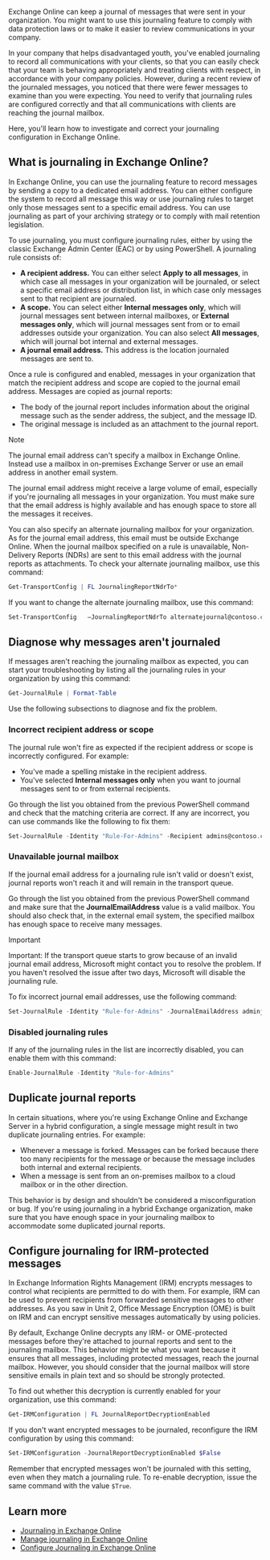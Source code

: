 Exchange Online can keep a journal of messages that were sent in your organization. You might want to use this journaling feature to comply with data protection laws or to make it easier to review communications in your company.

In your company that helps disadvantaged youth, you've enabled journaling to record all communications with your clients, so that you can easily check that your team is behaving appropriately and treating clients with respect, in accordance with your company policies. However, during a recent review of the journaled messages, you noticed that there were fewer messages to examine than you were expecting. You need to verify that journaling rules are configured correctly and that all communications with clients are reaching the journal mailbox.

Here, you'll learn how to investigate and correct your journaling configuration in Exchange Online.

## What is journaling in Exchange Online?

In Exchange Online, you can use the journaling feature to record messages by sending a copy to a dedicated email address. You can either configure the system to record all message this way or use journaling rules to target only those messages sent to a specific email address. You can use journaling as part of your archiving strategy or to comply with mail retention legislation.

To use journaling, you must configure journaling rules, either by using the classic Exchange Admin Center (EAC) or by using PowerShell. A journaling rule consists of:

- **A recipient address.** You can either select **Apply to all messages**, in which case all messages in your organization will be journaled, or select a specific email address or distribution list, in which case only messages sent to that recipient are journaled.
- **A scope.** You can select either **Internal messages only**, which will journal messages sent between internal mailboxes, or **External messages only**, which will journal messages sent from or to email addresses outside your organization. You can also select **All messages**, which will journal bot internal and external messages.
- **A journal email address.** This address is the location journaled messages are sent to.

Once a rule is configured and enabled, messages in your organization that match the recipient address and scope are copied to the journal email address. Messages are copied as journal reports:

- The body of the journal report includes information about the original message such as the sender address, the subject, and the message ID.
- The original message is included as an attachment to the journal report.

> [!NOTE]
> The journal email address can't specify a mailbox in Exchange Online. Instead use a mailbox in on-premises Exchange Server or use an email address in another email system.

The journal email address might receive a large volume of email, especially if you're journaling all messages in your organization. You must make sure that the email address is highly available and has enough space to store all the messages it receives.

You can also specify an alternate journaling mailbox for your organization. As for the journal email address, this email must be outside Exchange Online. When the journal mailbox specified on a rule is unavailable, Non-Delivery Reports (NDRs) are sent to this email address with the journal reports as attachments. To check your alternate journaling mailbox, use this command:

```powershell
Get-TransportConfig | FL JournalingReportNdrTo*
```

If you want to change the alternate journaling mailbox, use this command:

```powershell
Set-TransportConfig   –JournalingReportNdrTo alternatejournal@contoso.com
```

## Diagnose why messages aren't journaled

If messages aren't reaching the journaling mailbox as expected, you can start your troubleshooting by listing all the journaling rules in your organization by using this command:

```powershell
Get-JournalRule | Format-Table
```

Use the following subsections to diagnose and fix the problem.

### Incorrect recipient address or scope

The journal rule won't fire as expected if the recipient address or scope is incorrectly configured. For example:

- You've made a spelling mistake in the recipient address.
- You've selected **Internal messages only** when you want to journal messages sent to or from external recipients.

Go through the list you obtained from the previous PowerShell command and check that the matching criteria are correct. If any are incorrect, you can use commands like the following to fix them:

```powershell
Set-JournalRule -Identity "Rule-For-Admins" -Recipient admins@contoso.com -Scope External
```

### Unavailable journal mailbox

If the journal email address for a journaling rule isn't valid or doesn't exist, journal reports won't reach it and will remain in the transport queue.

Go through the list you obtained from the previous PowerShell command and make sure that the **JournalEmailAddress** value is a valid mailbox. You should also check that, in the external email system, the specified mailbox has enough space to receive many messages.

> [!IMPORTANT]
> Important: If the transport queue starts to grow because of an invalid journal email address, Microsoft might contact you to resolve the problem. If you haven't resolved the issue after two days, Microsoft will disable the journaling rule.

To fix incorrect journal email addresses, use the following command:

```powershell
Set-JournalRule -Identity "Rule-for-Admins" -JournalEmailAddress adminjournal@contoso.com
```

### Disabled journaling rules

If any of the journaling rules in the list are incorrectly disabled, you can enable them with this command:

```powershell
Enable-JournalRule -Identity "Rule-for-Admins"
```

## Duplicate journal reports

In certain situations, where you're using Exchange Online and Exchange Server in a hybrid configuration, a single message might result in two duplicate journaling entries. For example:

- Whenever a message is forked. Messages can be forked because there too many recipients for the message or because the message includes both internal and external recipients.
- When a message is sent from an on-premises mailbox to a cloud mailbox or in the other direction.

This behavior is by design and shouldn't be considered a misconfiguration or bug. If you're using journaling in a hybrid Exchange organization, make sure that you have enough space in your journaling mailbox to accommodate some duplicated journal reports.

## Configure journaling for IRM-protected messages

In Exchange Information Rights Management (IRM) encrypts messages to control what recipients are permitted to do with them. For example, IRM can be used to prevent recipients from forwarded sensitive messages to other addresses. As you saw in Unit 2, Office Message Encryption (OME) is built on IRM and can encrypt sensitive messages automatically by using policies.

By default, Exchange Online decrypts any IRM- or OME-protected messages before they're attached to journal reports and sent to the journaling mailbox. This behavior might be what you want because it ensures that all messages, including protected messages, reach the journal mailbox. However, you should consider that the journal mailbox will store sensitive emails in plain text and so should be strongly protected.

To find out whether this decryption is currently enabled for your organization, use this command:

```powershell
Get-IRMConfiguration | FL JournalReportDecryptionEnabled
```

If you don't want encrypted messages to be journaled, reconfigure the IRM configuration by using this command:

```powershell
Set-IRMConfiguration -JournalReportDecryptionEnabled $False
```

Remember that encrypted messages won't be journaled with this setting, even when they match a journaling rule. To re-enable decryption, issue the same command with the value `$True`.

## Learn more

- [Journaling in Exchange Online](/exchange/security-and-compliance/journaling/journaling)
- [Manage journaling in Exchange Online](/exchange/security-and-compliance/journaling/manage-journaling)
- [Configure Journaling in Exchange Online](/exchange/security-and-compliance/journaling/configure-journaling)
